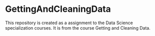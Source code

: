 GettingAndCleaningData
======================

This repository is created as a assignment to the Data Science specialization courses. It is from the course Getting and Cleaning Data.

